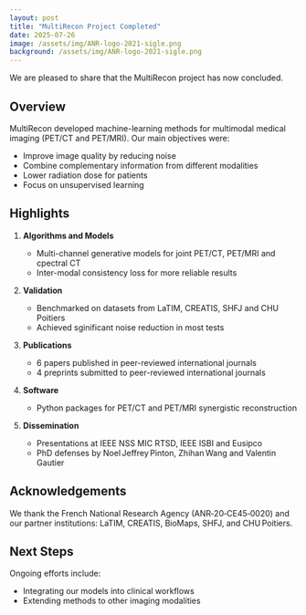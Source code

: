 ```yaml
---
layout: post
title: "MultiRecon Project Completed"
date: 2025-07-26
image: /assets/img/ANR-logo-2021-sigle.png
background: /assets/img/ANR-logo-2021-sigle.png
---
```


We are pleased to share that the MultiRecon project has now concluded.

## Overview

MultiRecon developed machine-learning methods for multimodal medical imaging (PET/CT and PET/MRI). Our main objectives were:

- Improve image quality by reducing noise
- Combine complementary information from different modalities
- Lower radiation dose for patients
- Focus on unsupervised learning

## Highlights

1. **Algorithms and Models**  
   - Multi-channel generative models for joint PET/CT, PET/MRI and cpectral CT  
   - Inter-modal consistency loss for more reliable results

2. **Validation**  
   - Benchmarked on datasets from LaTIM, CREATIS, SHFJ and CHU Poitiers   
   - Achieved sginificant noise reduction in most tests

3. **Publications**  
   - 6 papers published in peer-reviewed international journals  
   - 4 preprints submitted to peer-reviewed international journals


4. **Software**  
   - Python packages for PET/CT and PET/MRI synergistic reconstruction

5. **Dissemination**  
   - Presentations at IEEE NSS MIC RTSD, IEEE ISBI and Eusipco
   - PhD defenses by Noel Jeffrey Pinton, Zhihan Wang and Valentin Gautier

## Acknowledgements

We thank the French National Research Agency (ANR‑20‑CE45‑0020) and our partner institutions: LaTIM, CREATIS, BioMaps, SHFJ, and CHU Poitiers.

## Next Steps

Ongoing efforts include:

- Integrating our models into clinical workflows
- Extending methods to other imaging modalities



